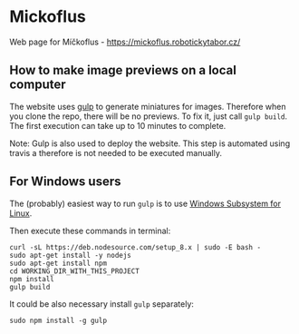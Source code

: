 # Mickoflus

Web page for Míčkoflus - https://mickoflus.robotickytabor.cz/

## How to make image previews on a local computer

The website uses [gulp](https://gulpjs.com/) to generate miniatures for images. Therefore when you
clone the repo, there will be no previews. To fix it, just call `gulp build`.
The first execution can take up to 10 minutes to complete.

Note: Gulp is also used to deploy the website. This step is automated using
travis a therefore is not needed to be executed manually.

## For Windows users

The (probably) easiest way to run `gulp` is to use [Windows Subsystem for
Linux](https://docs.microsoft.com/en-us/windows/wsl/install-win10).

Then execute these commands in terminal:
```
curl -sL https://deb.nodesource.com/setup_8.x | sudo -E bash -
sudo apt-get install -y nodejs
sudo apt-get install npm
cd WORKING_DIR_WITH_THIS_PROJECT
npm install
gulp build
```

It could be also necessary install `gulp` separately:

```
sudo npm install -g gulp
```